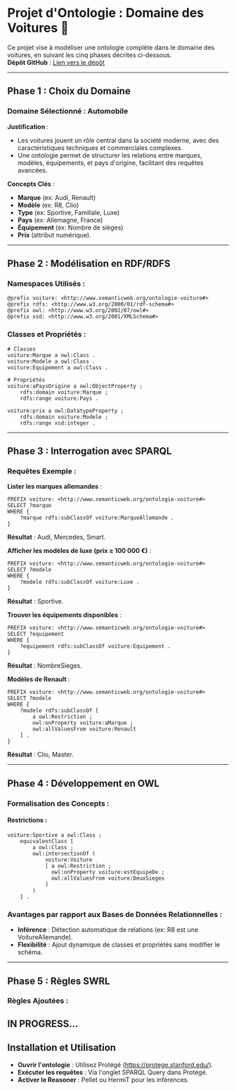 
# Projet d'Ontologie : Domaine des Voitures 🚗

Ce projet vise à modéliser une ontologie complète dans le domaine des voitures, en suivant les cinq phases décrites ci-dessous.  
**Dépôt GitHub** : [Lien vers le dépôt](https://github.com/MohamedYassineAbid/Sementique_I1)

---

## Phase 1 : Choix du Domaine  
### **Domaine Sélectionné** : **Automobile**  
**Justification** :  
- Les voitures jouent un rôle central dans la société moderne, avec des caractéristiques techniques et commerciales complexes.  
- Une ontologie permet de structurer les relations entre marques, modèles, équipements, et pays d'origine, facilitant des requêtes avancées.  

**Concepts Clés** :  
- **Marque** (ex: Audi, Renault)  
- **Modèle** (ex: R8, Clio)  
- **Type** (ex: Sportive, Familiale, Luxe)  
- **Pays** (ex: Allemagne, France)  
- **Équipement** (ex: Nombre de sièges)  
- **Prix** (attribut numérique).  

---

## Phase 2 : Modélisation en RDF/RDFS  
### **Namespaces Utilisés** :  
```turtle
@prefix voiture: <http://www.semanticweb.org/ontologie-voiture#>  
@prefix rdfs: <http://www.w3.org/2000/01/rdf-schema#>  
@prefix owl: <http://www.w3.org/2002/07/owl#>  
@prefix xsd: <http://www.w3.org/2001/XMLSchema#>  
```

### **Classes et Propriétés** :
```turtle
# Classes
voiture:Marque a owl:Class .  
voiture:Modele a owl:Class .  
voiture:Equipement a owl:Class .  

# Propriétés
voiture:aPaysOrigine a owl:ObjectProperty ;  
    rdfs:domain voiture:Marque ;  
    rdfs:range voiture:Pays .  

voiture:prix a owl:DatatypeProperty ;  
    rdfs:domain voiture:Modele ;  
    rdfs:range xsd:integer .  
```

---

## Phase 3 : Interrogation avec SPARQL  
### Requêtes Exemple :  

**Lister les marques allemandes** :
```sparql
PREFIX voiture: <http://www.semanticweb.org/ontologie-voiture#>  
SELECT ?marque  
WHERE {  
    ?marque rdfs:subClassOf voiture:MarqueAllemande .  
}  
```
**Résultat** : Audi, Mercedes, Smart.

**Afficher les modèles de luxe (prix ≥ 100 000 €)** :
```sparql
PREFIX voiture: <http://www.semanticweb.org/ontologie-voiture#>  
SELECT ?modele  
WHERE {  
    ?modele rdfs:subClassOf voiture:Luxe .  
}  
```
**Résultat** : Sportive.

**Trouver les équipements disponibles** :
```sparql
PREFIX voiture: <http://www.semanticweb.org/ontologie-voiture#>  
SELECT ?equipement  
WHERE {  
    ?equipement rdfs:subClassOf voiture:Equipement .  
}  
```
**Résultat** : NombreSieges.

**Modèles de Renault** :
```sparql
PREFIX voiture: <http://www.semanticweb.org/ontologie-voiture#>  
SELECT ?modele  
WHERE {  
    ?modele rdfs:subClassOf [  
        a owl:Restriction ;  
        owl:onProperty voiture:aMarque ;  
        owl:allValuesFrom voiture:Renault  
    ] .  
}  
```
**Résultat** : Clio, Master.

---

## Phase 4 : Développement en OWL  
### **Formalisation des Concepts :**  
#### Restrictions :  
```turtle
voiture:Sportive a owl:Class ;  
    equivalentClass [  
        a owl:Class ;  
        owl:intersectionOf (  
            voiture:Voiture  
            [ a owl:Restriction ;  
              owl:onProperty voiture:estEquipeDe ;  
              owl:allValuesFrom voiture:DeuxSieges  
            ]  
        )  
    ] .  
```

### **Avantages par rapport aux Bases de Données Relationnelles** :  
- **Inférence** : Détection automatique de relations (ex: R8 est une VoitureAllemande).  
- **Flexibilité** : Ajout dynamique de classes et propriétés sans modifier le schéma.  

---

## Phase 5 : Règles SWRL  
### **Règles Ajoutées** :  
IN PROGRESS...
---

## Installation et Utilisation  
- **Ouvrir l'ontologie** : Utilisez Protégé (https://protege.stanford.edu/).  
- **Exécuter les requêtes** : Via l'onglet SPARQL Query dans Protégé.  
- **Activer le Reasoner** : Pellet ou HermiT pour les inférences.
